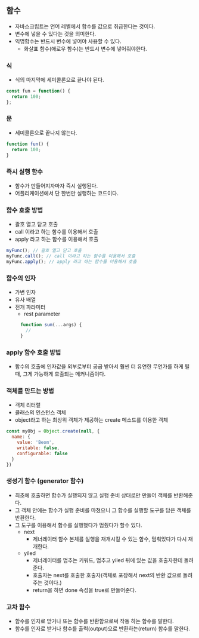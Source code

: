 ## 함수
- 자바스크립트는 언어 레벨에서 함수를 값으로 취급한다는 것이다. 
- 변수에 넣을 수 있다는 것을 의미한다.
- 익명함수는 반드시 변수에 넣어야 사용할 수 있다.
  - 화살표 함수(애로우 함수)는 반드시 변수에 넣어줘야한다.

### 식
- 식의 마지막에 세미콜론으로 끝나야 된다.
```js
const fun = function() {
  return 100;
};
```
### 문
- 세미콜론으로 끝나지 않는다.
```js
function fun() {
  return 100;
}
```

### 즉시 실행 함수
- 함수가 만들어지자마자 즉시 실행된다.
- 어플리케이션에서 단 한번만 실행하는 코드이다.

### 함수 호출 방법
- 괄호 열고 닫고 호출
- call 이라고 하는 함수를 이용해서 호출
- apply 라고 하는 함수를 이용해서 호출
```js
myFunc(); // 괄호 열고 닫고 호출
myFunc.call(); // call 이라고 하는 함수를 이용해서 호출
myFunc.apply(); // apply 라고 하는 함수를 이용해서 호출
```

### 함수의 인자
- 가변 인자
- 유사 배열
- 전개 파라미터 
  - rest parameter
  ```js
    function sum(...args) {
      //
    }
  ```

### apply 함수 호출 방법
- 함수의 호출에 인자값을 외부로부터 공급 받아서 훨씬 더 유연한 무언가를 하게 될때, 그게 가능하게 호출되는 메커니즘이다.

### 객체를 만드는 방법
- 객체 리터럴
- 클래스의 인스턴스 객체
- object라고 하는 최상위 객체가 제공하는 create 메소드를 이용한 객체
```js
const myObj = Object.create(null, {
  name: {
    value: 'Beom',
    writable: false,
    configurable: false
  }
})
```

### 생성기 함수 (generator 함수)
- 최초에 호출하면 함수가 실행되지 않고 실행 준비 상태로만 만들어 객체를 반환해준다.
- 그 객체 안에는 함수가 실행 준비를 마쳤으니 그 함수를 실행할 도구를 담은 객체를 반환한다.
- 그 도구를 이용해서 함수를 실행했다가 멈췄다가 할수 있다.
  - next
    - 제너레이터 함수 본체를 실행을 재개시킬 수 있는 함수, 멈춰있다가 다시 재개한다.
  - yiled
    - 제너레이터를 멈추는 키워드, 멈추고 yiled 뒤에 있는 값을 호출자한테 돌려준다.
    - 호출자는 next를 호출한 호출자(객체로 포장해서 next의 반환 값으로 돌려주는 것이다.)
    - return을 하면 done 속성을 true로 만들어준다.


### 고차 함수
- 함수를 인자로 받거나 또는 함수를 반환함으로써 작동 하는 함수를 말한다.
- 함수를 인자로 받거나 함수를 출력(output)으로 반환하는(return) 함수를 말한다.

